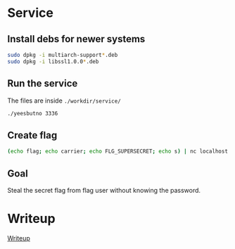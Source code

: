 # Service

## Install debs for newer systems

```bash
sudo dpkg -i multiarch-support*.deb
sudo dpkg -i libssl1.0.0*.deb
```
	
## Run the service

The files are inside `./workdir/service/`

```bash
./yeesbutno 3336
```

## Create flag

```bash
(echo flag; echo carrier; echo FLG_SUPERSECRET; echo s) | nc localhost 3336
```

## Goal

Steal the secret flag from flag user without knowing the password.

# Writeup

[Writeup](WRITEUP.md)
